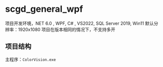 # scgd_general_wpf

项目开发环境，NET 6.0 , WPF, C# , VS2022, SQL Server 2019, Win11
默认分辨率：1920x1080
项目在版本相同的情况下，不支持多开

## 项目结构

主程序：`ColorVision.exe`

